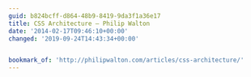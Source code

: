 ```yaml
---
guid: b824bcff-d864-48b9-8419-9da3f1a36e17
title: CSS Architecture — Philip Walton
date: '2014-02-17T09:46:10+00:00'
changed: '2019-09-24T14:43:34+00:00'


bookmark_of: 'http://philipwalton.com/articles/css-architecture/'
---
```




